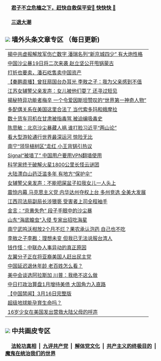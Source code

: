
 ### &nbsp;&nbsp;&nbsp;&nbsp; [君子不立危樯之下，赶快自救保平安🍎 快快快 📩](https://github.com/pwgy/td/blob/master/README.md)

 ### &nbsp;&nbsp;&nbsp;&nbsp; [三退大潮](https://www.xkide.work/?key=pmaqilqynqnqirmb&pin=18462919&ag=ogQuit&from=pw2) 

## <img src="https://img.icons8.com/cute-clipart/2x/circled-right.png"> 墙外头条文章专区 （每日更新)

<Table>
<tr><td colspan="2" align="left"><a href="https://zmagqblo.xhuyd.press/?name=c1351047&key=encdeuyadochlaxz&from=pw2">揭中共虚报解放军伤亡数字 潘瑞名列“新京城四少” 有大炮性格</a></td></tr>
<tr><td colspan="2" align="left"><a href="https://zmagqblo.xhuyd.press/?name=c1351039&key=encdeuyadochlaxz&from=pw2">中国沙尘暴19日将二次来袭 赵立坚公开甩锅蒙古</a></td></tr>
<tr><td colspan="2" align="left"><a href="https://zmagqblo.xhuyd.press/?name=c1351010&key=encdeuyadochlaxz&from=pw2">打折也要卖，潘石屹售卖中国资产</a></td></tr>
<tr><td colspan="2" align="left"><a href="https://zmagqblo.xhuyd.press/?name=c1351043&key=encdeuyadochlaxz&from=pw2">【秦鹏直播】曾狂扇国台办耳光 李敖之子：我为父亲感到不值</a></td></tr>
<tr><td colspan="2" align="left"><a href="https://zmagqblo.xhuyd.press/?name=c1351069&key=encdeuyadochlaxz&from=pw2">江苏女辅警父亲发声：女儿被他们耍了 还寻过短见</a></td></tr>
<tr><td colspan="2" align="left"><a href="https://zmagqblo.xhuyd.press/?name=c1351048&key=encdeuyadochlaxz&from=pw2">揭秘特异功能者梅辛 一个令爱因斯坦赞叹的“世界第一神奇人物”</a></td></tr>
<tr><td colspan="2" align="left"><a href="https://zmagqblo.xhuyd.press/?name=c1351012&key=encdeuyadochlaxz&from=pw2">多配偶关系在美国这里合法了 当代索多玛和蛾摩拉</a></td></tr>
<tr><td colspan="2" align="left"><a href="https://zmagqblo.xhuyd.press/?name=c1351042&key=encdeuyadochlaxz&from=pw2">数十货车司机在甘肃被指毒驾 被迫编吸毒史</a></td></tr>
<tr><td colspan="2" align="left"><a href="https://zmagqblo.xhuyd.press/?name=c1350917&key=encdeuyadochlaxz&from=pw2">陈思敏：北京沙尘暴藏人祸 谁打脸习近平“两山论”</a></td></tr>
<tr><td colspan="2" align="left"><a href="https://zmagqblo.xhuyd.press/?name=c1351046&key=encdeuyadochlaxz&from=pw2">看大型游轮通行世界最深运河 惊险无比</a></td></tr>
<tr><td colspan="2" align="left"><a href="https://zmagqblo.xhuyd.press/?name=c1351041&key=encdeuyadochlaxz&from=pw2">南宁“领导植树区”走红 小王背锅引热议</a></td></tr>
<tr><td colspan="2" align="left"><a href="https://zmagqblo.xhuyd.press/?name=c1350887&key=encdeuyadochlaxz&from=pw2">Signal“被墙了” 中国用户要用VPN翻墙使用</a></td></tr>
<tr><td colspan="2" align="left"><a href="https://zmagqblo.xhuyd.press/?name=c1351005&key=encdeuyadochlaxz&from=pw2">科学家终于破解火星1800公里长怪云谜团</a></td></tr>
<tr><td colspan="2" align="left"><a href="https://zmagqblo.xhuyd.press/?name=c1351071&key=encdeuyadochlaxz&from=pw2">大陆漂白山药泛滥多年 有地方“保护伞”</a></td></tr>
<tr><td colspan="2" align="left"><a href="https://zmagqblo.xhuyd.press/?name=c1350972&key=encdeuyadochlaxz&from=pw2">女辅警父亲发声：不能把屎盆子扣我女儿一人头上</a></td></tr>
<tr><td colspan="2" align="left"><a href="https://zmagqblo.xhuyd.press/?name=c1351076&key=encdeuyadochlaxz&from=pw2">震惊内幕 马克思主义党 内华达州夺权上台 多州竞选 全美大发展</a></td></tr>
<tr><td colspan="2" align="left"><a href="https://zmagqblo.xhuyd.press/?name=c1351070&key=encdeuyadochlaxz&from=pw2">江西司法局副局长涉猥亵 受害者上司全程袖手</a></td></tr>
<tr><td colspan="2" align="left"><a href="https://zmagqblo.xhuyd.press/?name=c1350990&key=encdeuyadochlaxz&from=pw2">金言：“京黄失色” 段子手眼中的沙尘暴</a></td></tr>
<tr><td colspan="2" align="left"><a href="https://zmagqblo.xhuyd.press/?name=c1350955&key=encdeuyadochlaxz&from=pw2">山东“海底蝗虫”入侵 专家出招吃海星</a></td></tr>
<tr><td colspan="2" align="left"><a href="https://zmagqblo.xhuyd.press/?name=c1350996&key=encdeuyadochlaxz&from=pw2">南宁武鸣沃柑放2个月不烂？果农承认泡药 自己也不吃</a></td></tr>
<tr><td colspan="2" align="left"><a href="https://zmagqblo.xhuyd.press/?name=c1350998&key=encdeuyadochlaxz&from=pw2">李敖之子李戡：理想未变 但我已无法说服台湾人</a></td></tr>
<tr><td colspan="2" align="left"><a href="https://zmagqblo.xhuyd.press/?name=c1351011&key=encdeuyadochlaxz&from=pw2">钱作怪：中联办人事异动的真正原因</a></td></tr>
<tr><td colspan="2" align="left"><a href="https://zmagqblo.xhuyd.press/?name=c1351049&key=encdeuyadochlaxz&from=pw2">左翼分子正在将亚裔美国人赶出民主党</a></td></tr>
<tr><td colspan="2" align="left"><a href="https://zmagqblo.xhuyd.press/?name=c1350881&key=encdeuyadochlaxz&from=pw2">中国延迟退休年龄 老百姓怎么看？</a></td></tr>
<tr><td colspan="2" align="left"><a href="https://zmagqblo.xhuyd.press/?name=c1350987&key=encdeuyadochlaxz&from=pw2">美中会谈选阿拉斯加 川普：我绝不这么做</a></td></tr>
<tr><td colspan="2" align="left"><a href="https://zmagqblo.xhuyd.press/?name=c1351009&key=encdeuyadochlaxz&from=pw2">中日打政治算盘1月增持美债 大国角力入直路</a></td></tr>
<tr><td colspan="2" align="left"><a href="https://zmagqblo.xhuyd.press/?name=c1350913&key=encdeuyadochlaxz&from=pw2">【中国禁闻】3月16日完整版</a></td></tr>
<tr><td colspan="2" align="left"><a href="https://zmagqblo.xhuyd.press/?name=c1351007&key=encdeuyadochlaxz&from=pw2">超级地球能孕育生命吗？</a></td></tr>
<tr><td colspan="2" align="left"><a href="https://zmagqblo.xhuyd.press/?name=c1351038&key=encdeuyadochlaxz&from=pw2">16岁少女在美国发出营救大陆父母的呼声</a></td></tr>
 </Table>
 
 ## <img src="https://img.icons8.com/cute-clipart/2x/circled-right.png"> 中共画皮专区
 ### &nbsp;&nbsp;&nbsp;&nbsp; [法轮功真相](https://github.com/begood0513/basic/blob/master/README.md) &nbsp;|&nbsp; [九评共产党](https://github.com/begood0513/9ping.md/blob/master/README.md) &nbsp;|&nbsp; [解体党文化](https://github.com/begood0513/jtdwh.md/blob/master/README.md)   &nbsp;|&nbsp; [共产主义的终极目的](https://github.com/begood0513/gczydzjmd.md/blob/master/README.md) &nbsp;|&nbsp; [魔鬼在统治我们的世界](https://github.com/begood0513/gczydzjmd.md/blob/master/README.md) 
